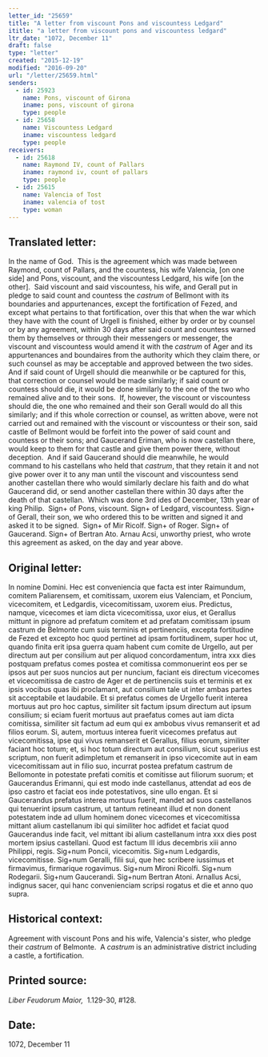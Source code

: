 ```yaml
---
letter_id: "25659"
title: "A letter from viscount Pons and viscountess Ledgard"
ititle: "a letter from viscount pons and viscountess ledgard"
ltr_date: "1072, December 11"
draft: false
type: "letter"
created: "2015-12-19"
modified: "2016-09-20"
url: "/letter/25659.html"
senders:
  - id: 25923
    name: Pons, viscount of Girona
    iname: pons, viscount of girona
    type: people
  - id: 25658
    name: Viscountess Ledgard
    iname: viscountess ledgard
    type: people
receivers:
  - id: 25618
    name: Raymond IV, count of Pallars
    iname: raymond iv, count of pallars
    type: people
  - id: 25615
    name: Valencia of Tost
    iname: valencia of tost
    type: woman
---
```

<h2> Translated letter:</h2><p>In the name of God.&nbsp; This is the agreement which was made between Raymond, count of Pallars, and the countess, his wife Valencia, [on one side] and Pons, viscount, and the viscountess Ledgard, his wife [on the other].&nbsp; Said viscount and said viscountess, his wife, and Gerall put in pledge to said count and countess the <i>castrum</i> of Bellmont with its boundaries and appurtenances, except the fortification of Fezed, and except what pertains to that fortification, over this that when the war which they have with the count of Urgell is finished, either by order or by counsel or by any agreement, within 30 days after said count and countess warned them by themselves or through their messengers or messenger, the viscount and viscountess would amend it with the <i>castrum</i> of Ager and its appurtenances and boundaires from the authority which they claim there, or such counsel as may be acceptable and approved between the two sides.&nbsp; And if said count of Urgell should die meanwhile or be captured for this, that correction or counsel would be made similarly; if said count or countess should die, it would be done similarly to the one of the two who remained alive and to their sons.&nbsp; If, however, the viscount or viscountess should die, the one who remained and their son Gerall would do all this similarly; and if this whole correction or counsel, as written above, were not carried out and remained with the viscount or viscountess or their son, said castle of Bellmont would be forfeit into the power of said count and countess or their sons; and Gaucerand Eriman, who is now castellan there, would keep to them for that castle and give them power there, without deception.&nbsp; And if said Gaucerand should die meanwhile, he would command to his castellans who held that <i>castrum</i>, that they retain it and not give power over it to any man until the viscount and viscountess send another castellan there who would similarly declare his faith and do what Gaucerand did, or send another castellan there within 30 days after the death of that castellan.&nbsp; Which was done 3rd ides of December, 13th year of king Philip.&nbsp; Sign+ of Pons, viscount. Sign+ of Ledgard, viscountess. Sign+ of Gerall, their son, we who ordered this to be written and signed it and asked it to be signed.&nbsp; Sign+ of Mir Ricolf. Sign+ of Roger. Sign+ of Gaucerand. Sign+ of Bertran Ato. Arnau Acsi, unworthy priest, who wrote this agreement as asked, on the day and year above.</p><h2 class="mt-4"> Original letter:</h2><p class="Bodytext21">In nomine Domini. Hec est conveniencia que facta est inter Raimundum, comitem Paliarensem, et comitissam, uxorem eius Valenciam, et Poncium, vicecomitem, et Ledgardis, vicecomitissam, uxorem eius. Predictus, namque, vicecomes et iam dicta vicecomitissa, uxor eius, et Gerallus mittunt in pignore ad prefatum comitem et ad prefatam comitissam ipsum castrum de Belmonte cum suis terminis et pertinen­ciis, excepta fortitudine de Fezed et excepto hoc quod pertinet ad ipsam fortitudinem, super hoc ut, quando finita erit ipsa guerra quam habent cum comite de Urgello, aut per directum aut per consilium aut per aliquod concordamentum, intra xxx dies postquam prefatus comes postea et comitissa commonuerint eos per se ipsos aut per suos nuncios aut per nuncium, faciant eis directum vicecomes et vicecomitissa de castro de Ager et de pertinenciis suis et terminis et ex ipsis vocibus quas ibi proclamant, aut consilium tale ut inter ambas partes sit ac­ceptabile et laudabile. Et si prefatus comes de Urgello fuerit interea mortuus aut pro hoc captus, similiter sit factum ipsum directum aut ipsum consilium; si eciam fuerit mortuus aut praefatus comes aut iam dicta comitissa, similiter sit factum ad eum qui ex ambobus vivus remanserit et ad filios eorum. Si, autem, mortuus interea fuerit vice­comes prefatus aut vicecomitissa, ipse qui vivus remanserit et Gerallus, filius eorum, similiter faciant hoc totum; et, si hoc totum directum aut consilium, sicut superius est scriptum, non fuerit adimpletum et remanserit in ipso vicecomite aut in eam vicecomitissam aut in filio suo, incurrat postea prefatum castrum de Bellomonte in potestate prefati comitis et comitisse aut filiorum suorum; et Gaucerandus Erimanni, qui est modo inde castellanus, attendat ad eos de ipso castro et faciat eos inde potestativos, sine ullo engan. Et si Gaucerandus prefatus interea mortuus fuerit, mandet ad suos castellanos qui tenuerint ipsum castrum, ut tantum retineant illud et non donent potestatem inde ad ullum hominem donec vicecomes et vicecomitissa mittant alium castellanum ibi qui similiter hoc adfidet et faciat quod Gaucerandus inde facit, vel mittant ibi alium castellanum intra xxx dies post mortem ipsius castellani. Quod est factum III idus decembris xiii anno Philippi, regis. Sig+num Poncii, vicecomitis. Sig+num Ledgardis, vicecomitisse. Sig+num Geralli, filii sui, que hec scribere iussimus et firmavimus, firmarique rogavimus. Sig+num Mironi Ricolfi. Sig+num Rodegarii. Sig+num Gaucerandi. Sig+num Bertran Atoni. Arnallus Acsi, indignus sacer, qui hanc convenienciam scripsi rogatus et die et anno quo supra.</p><h2 class="mt-4"> Historical context:</h2><p>Agreement with viscount Pons and his wife, Valencia's sister, who pledge their <i>castrum</i> of Belmonte.&nbsp; A <i>castrum</i> is an administrative district including a castle, a fortification.&nbsp;</p><h2 class="mt-4"> Printed source:</h2><p><i>Liber Feudorum Maior, </i>&nbsp;1.129-30, #128.&nbsp;&nbsp;</p><h2 class="mt-4"> Date:</h2>1072, December 11